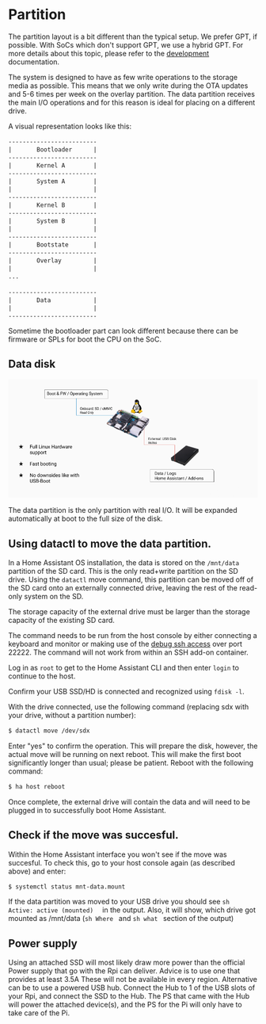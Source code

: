 # Partition

The partition layout is a bit different than the typical setup. We prefer GPT, if possible. With SoCs which don't support GPT, we use a hybrid GPT. For more details about this topic, please refer to the [development](development.md) documentation.

The system is designed to have as few write operations to the storage media as possible. This means that we only write during the OTA updates and 5-6 times per week on the overlay partition. The data partition receives the main I/O operations and for this reason is ideal for placing on a different drive.

A visual representation looks like this:

```text
-------------------------
|       Bootloader      |
-------------------------
|       Kernel A        |
-------------------------
|       System A        |
|                       |
-------------------------
|       Kernel B        |
-------------------------
|       System B        |
|                       |
-------------------------
|       Bootstate       |
-------------------------
|       Overlay         |
|                       |
...

-------------------------
|       Data            |
|                       |
-------------------------
```

Sometime the bootloader part can look different because there can be firmware or SPLs for boot the CPU on the SoC.

## Data disk

![Data-Disk preview](./usb-disk.png)

The data partition is the only partition with real I/O. It will be expanded automatically at boot to the full size of the disk.


## Using datactl to move the data partition.

In a Home Assistant OS installation, the data is stored on the `/mnt/data` partition of the SD card. This is the only read+write partition on the SD drive. Using the `datactl` move command, this partition can be moved off of the SD card onto an externally connected drive, leaving the rest of the read-only system on the SD.

The storage capacity of the external drive must be larger than the storage capacity of the existing SD card.

The command needs to be run from the host console by either connecting a keyboard and monitor or making use of the [debug ssh access](https://developers.home-assistant.io/docs/operating-system/debugging/) over port 22222. The command will not work from within an SSH add-on container.

Log in as `root` to get to the Home Assistant CLI and then enter `login` to continue to the host.

Confirm your USB SSD/HD is connected and recognized using `fdisk -l`.

With the drive connected, use the following command (replacing sdx with your drive, without a partition number):

```sh
$ datactl move /dev/sdx
```

Enter "yes" to confirm the operation. This will prepare the disk, however, the
actual move will be running on next reboot. This will make the first boot significantly longer than usual; please be patient. Reboot with the following command:
```sh
$ ha host reboot
```

Once complete, the external drive
will contain the data and will need to be plugged in to successfully boot Home
Assistant.

## Check if the move was succesful.
Within the Home Assistant interface you won't see if the move was succesful. To check this, go to your host console again (as described above) and enter:
```sh
$ systemctl status mnt-data.mount
```
If the data partition was moved to your USB drive you should see ```sh Active: active (mounted)  ``` in the output. Also, it will show, which drive got mounted as /mnt/data (```sh Where ``` and ```sh what ``` section of the output)


## Power supply
Using an attached SSD will most likely draw more power than the official Power supply that go with the Rpi can deliver. Advice is to use one that provides at least 3.5A These will not be available in every region. Alternative can be to use a powered USB hub. Connect the Hub to 1 of the USB slots of your Rpi, and connect the SSD to the Hub. The PS that came with the Hub will power the attached device(s), and the PS for the Pi will only have to take care of the Pi.
